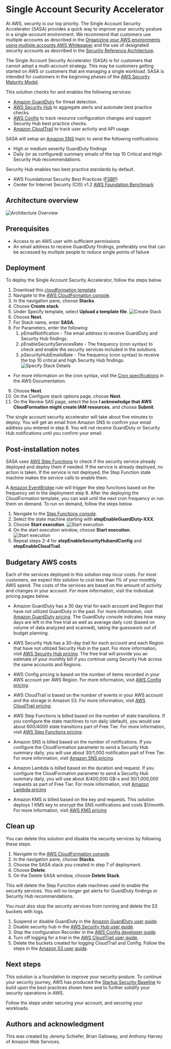 # Single Account Security Accelerator

At AWS, security is our top priority. The Single Account Security Accelerator (SASA) provides a quick way to improve your security posture in a single-account environment. We recommend that customers use multiple accounts as described in the [Organizing your AWS environments using multiple accounts AWS Whitepaper](https://docs.aws.amazon.com/whitepapers/latest/organizing-your-aws-environment/organizing-your-aws-environment.html) and the use of designated security accounts as described in the [Security Reference Architecture](https://docs.aws.amazon.com/prescriptive-guidance/latest/security-reference-architecture/architecture.html).

The Single Account Security Accelerator (SASA) is for customers that cannot adopt a multi-account strategy. This may be customers getting started on AWS or customers that are managing a single workload. SASA is intended for customers in the beginning phases of the [AWS Security Maturity Model](https://maturitymodel.security.aws.dev/en/model/).

This solution checks for and enables the following services:
- [Amazon GuardDuty](https://aws.amazon.com/guardduty/) for threat detection.
- [AWS Security Hub](https://aws.amazon.com/security-hub/) to aggregate alerts and automate best practice checks.
- [AWS Config](https://aws.amazon.com/config/) to track resource configuration changes and support Security Hub best practice checks.
- [Amazon CloudTrail](https://aws.amazon.com/cloudtrail/) to track user activity and API usage.

SASA will setup an [Amazon SNS](https://aws.amazon.com/sns/) topic to send the following notifications:
- High or medium severity GuardDuty findings
- Daily (or as configured) summary emails of the top 10 Critical and High Security Hub recommendations.

Security Hub enables two best practice standards by default.
  - AWS Foundational Security Best Practices ([FSBP](https://docs.aws.amazon.com/securityhub/latest/userguide/fsbp-standard.html))
  - Center for Internet Secuirty (CIS) v1.2 [AWS Foundation Benchmark](https://docs.aws.amazon.com/securityhub/latest/userguide/cis-aws-foundations-benchmark.html)

## Architecture overview

![Architecture Overview](/img/SingleAccountSecurityPostureAccelerator.drawio.png)

## Prerequisites
 - Access to an AWS user with sufficient permissions
 - An email address to receive GuardDuty findings, preferably one that can be accessed by multiple people to reduce single points of failure

## Deployment
To deploy the Single Account Security Accelerator, follow the steps below.

1. Download this [cloudformation template](#linkhere)
2. Navigate to the [AWS CloudFormation console](https://console.aws.amazon.com/cloudformation).
3. In the navigation pane, choose **Stacks**.
4. Choose **Create stack**.
5. Under Specify template, select **Upload a template file**.
   ![Create Stack](img/CreateStack.png)
6. Choose **Next**.
7. For Stack name, enter **SASA**.
8. For Parameters, enter the following:
   1. pEmailNotification - The email address to receive GuardDuty and Security Hub findings.
   2. pEnableSecurityServicesRate - The frequency (cron syntax) to check and enable the security services included in the solutions.
   3. pSecurityHubEmailsRate - The frequency (cron syntax) to receive the top 10 critical and high Security Hub findings.
   ![Specify Stack Details](/img/SpecifyStackDetails.png)
  - For more information on the cron syntax, visit the [Cron specifications](https://docs.aws.amazon.com/lambda/latest/dg/services-cloudwatchevents-expressions.html) in the AWS Documentation.
9. Choose **Next**.
10. On the Configure stack options page, choose **Next**. 
11. On the Review SAS page, select the box **I acknowledge that AWS CloudFormation might create IAM resources.** and choose **Submit**.

The single account security accelerator will take about five minutes to deploy. You will get an email from Amazon SNS to confirm your email address you entered in step 8. You will not receive GuardDuty or Security Hub notifications until you confirm your email.

## Post-installation notes
SASA uses [AWS Step Functions](https://aws.amazon.com/step-functions/) to check if the security service already deployed and deploy them if needed. If the service is already deployed, no action is taken. If the service is not deployed, the Step Function state machine makes the service calls to enable them.

A [Amazon EventBridge](https://aws.amazon.com/eventbridge/) rule will trigger the step functions based on the frequency set in the deployment step 8. After the deploying the CloudFormation template, you can wait until the next cron frequency or run them on demand. To run on demand, follow the steps below.

1. Navigate to the [Step Functions console](https://console.aws.amazon.com/states/).
2. Select the state machine starting with **stepEnableGuardDuty-XXX**.
3. Choose **Start execution**.
   ![Start execution](img/StartExecution.png)
4. On the start execution window, choose **Start execution**.
   ![Start execution](img/StartExecutionWindow.png)
5. Repeat steps 2-4 for **stepEnableSecurityHubandConfig** and **stepEnableCloudTrail**.

## Budgetary AWS costs
Each of the services deployed in this solution may incur costs. For most customers, we expect this solution to cost less than 1% of your monthly AWS spend. The costs of the services are based on the amount of activity and changes in your account. For more information, visit the individual pricing pages below. 

- Amazon GuardDuty has a 30 day trial for each account and Region that have not utilized GuardDuty in the past. For more information, visit [Amazon GuardDuty pricing](https://aws.amazon.com/guardduty/pricing/). The GuardDuty console indicates how many days are left in the free trial as well as average daily cost (based on volume of data analyzed and scanned), taking the guesswork out of budget planning.

- AWS Security Hub has a 30-day trail for each account and each Region that have not utilized Security Hub in the past. For more information, visit [AWS Security Hub pricing](https://aws.amazon.com/security-hub/pricing/). The free trial will provide you an estimate of your monthly bill if you continue using Security Hub across the same accounts and Regions.

- AWS Config pricing is based on the number of items recorded in your AWS account per AWS Region. For more information, visit [AWS Config pricing](https://aws.amazon.com/config/pricing/).

- AWS CloudTrail is based on the number of events in your AWS account and the storage in Amazon S3. For more information, visit [AWS CloudTrail pricing](https://aws.amazon.com/cloudtrail/pricing/).

- AWS Step Functions is billed based on the number of state transitions. If you configure the state machines to run daily (default), you would use about 600/4000 state transitions part of Free Tier. For more information, visit [AWS Step Functions pricing](https://aws.amazon.com/step-functions/pricing/).

- Amazon SNS is billed based on the number of notifications. If you configure the CloudFormation parameter to send a Security Hub summary daily, you will use about 30/1,000 notification part of Free Tier. For more information, visit [Amazon SNS pricing](https://aws.amazon.com/sns/pricing/).

- Amazon Lambda is billed based on the duration and request. If you configure the CloudFormation parameter to send a Security Hub summary daily, you will use about 8/400,000 GB-s and 30/1,000,000 requests as part of Free Tier. For more information, visit [Amazon Lambda pricing](https://aws.amazon.com/lambda/pricing/)

- Amazon KMS is billed based on the key and requests. This solution deploys 1 KMS key to encrypt the SNS notifications and costs $1/month. For more information, visit [AWS KMS pricing](https://aws.amazon.com/kms/pricing/)

## Clean up
You can delete this solution and disable the security services by following these steps.

1. Navigate to the [AWS CloudFormation console](https://console.aws.amazon.com/cloudformation).
2. In the navigation pane, choose **Stacks**.
3. Choose the SASA stack you created in step 7 of deployment.
4. Choose **Delete**.
5. On the Delete SASA window, choose **Delete Stack**.

This will delete the Step Function state machines used to enable the security services. You will no longer get alerts for GuardDuty findings or Security Hub recommendations.

You must also stop the security services from running and delete the S3 buckets with logs.
1. Suspend or disable GuardDuty in the [Amazon GuardDuty user guide](https://docs.aws.amazon.com/guardduty/latest/ug/guardduty_suspend-disable.html).
2. Disable security hub in the [AWS Security Hub user guide](https://docs.aws.amazon.com/securityhub/latest/userguide/securityhub-disable.html).
3. Stop the configuration Recorder in the [AWS Config developer guide](https://docs.aws.amazon.com/config/latest/developerguide/stop-start-recorder.html). 
4. Turn off logging for a trial in the [AWS CloudTrail user guide](https://docs.aws.amazon.com/awscloudtrail/latest/userguide/cloudtrail-turning-off-logging.html).
5. Delete the buckets created for logging CloudTrail and Config. Follow the steps in the [Amazon S3 user guide](https://docs.aws.amazon.com/AmazonS3/latest/userguide/delete-bucket.html).

## Next steps
This solution is a foundation to improve your security posture. To continue your security journey, AWS has produced the [Startup Security Baseline](https://docs.aws.amazon.com/prescriptive-guidance/latest/aws-startup-security-baseline) to build upon the best practices shown here and to further solidify your security operations in AWS. 

Follow the steps under securing your account, and securing your workloads.

## Authors and acknowledgment
This was created by Jeremy Schiefer, Brian Galloway, and Anthony Harvey of Amazon Web Services.
